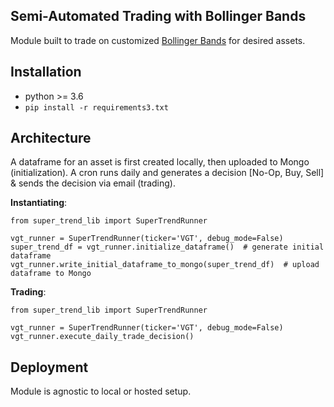 ## Semi-Automated Trading with Bollinger Bands
Module built to trade on customized [Bollinger Bands](https://en.wikipedia.org/wiki/Bollinger_Bands) for desired assets.


## Installation
- python >= 3.6
- `pip install -r requirements3.txt`

## Architecture
A dataframe for an asset is first created locally, then uploaded to Mongo (initialization).
A cron runs daily and generates a decision [No-Op, Buy, Sell] & sends the decision via email (trading).

<b>Instantiating</b>:
```
from super_trend_lib import SuperTrendRunner

vgt_runner = SuperTrendRunner(ticker='VGT', debug_mode=False)
super_trend_df = vgt_runner.initialize_dataframe()  # generate initial dataframe
vgt_runner.write_initial_dataframe_to_mongo(super_trend_df)  # upload dataframe to Mongo

```

<b>Trading</b>:
```
from super_trend_lib import SuperTrendRunner

vgt_runner = SuperTrendRunner(ticker='VGT', debug_mode=False)
vgt_runner.execute_daily_trade_decision()
```

## Deployment
Module is agnostic to local or hosted setup. 

